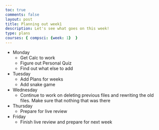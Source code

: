```yaml
---
toc: true
comments: false
layout: post
title: Planning out week1
description: Let's see what goes on this week!
type: plans
courses: { compsci: {week: 1}  }
---
```



- Monday
    + Get Calc to work
    + Figure out Personal Quiz
    + Find out what else to add
 - Tuesday
    + Add Plans for weeks
    + Add snake game
- Wednesday
    + Continue to work on deleting previous files and rewriting the old files. Make sure that nothing that was there 
 - Thursday
    + Prepare for live review
 - Friday
    + Finish live review and prepare for next week